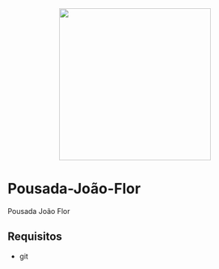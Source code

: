 <div align=center>
<img style="widht: 100%; height: 300px" src="img/brand.jpg">
</div>

# Pousada-João-Flor
Pousada João Flor

## Requisitos
- git
  